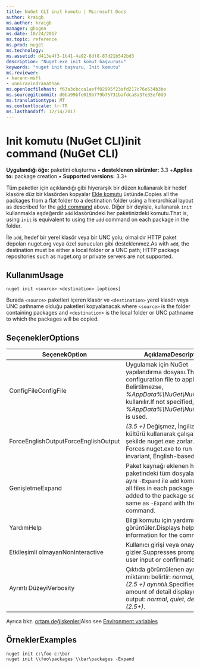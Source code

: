 ```yaml
---
title: NuGet CLI init komutu | Microsoft Docs
author: kraigb
ms.author: kraigb
manager: ghogen
ms.date: 10/24/2017
ms.topic: reference
ms.prod: nuget
ms.technology: 
ms.assetid: d413e4f3-1b41-4a92-8df8-87d21b542bd3
description: "Nuget.exe init komut başvurusu"
keywords: "nuget init başvuru, Init komutu"
ms.reviewer:
- karann-msft
- unniravindranathan
ms.openlocfilehash: f63a3cbcca1aeff02995f23afd217c76e534b3be
ms.sourcegitcommit: d0ba99bfe019b779b75731bafdca8a37e35ef0d9
ms.translationtype: MT
ms.contentlocale: tr-TR
ms.lasthandoff: 12/14/2017
---
```

# <a name="init-command-nuget-cli"></a><span data-ttu-id="2c674-104">Init komutu (NuGet CLI)</span><span class="sxs-lookup"><span data-stu-id="2c674-104">init command (NuGet CLI)</span></span>

<span data-ttu-id="2c674-105">**Uygulandığı öğe:** paketini oluşturma &bullet; **desteklenen sürümler:** 3.3 +</span><span class="sxs-lookup"><span data-stu-id="2c674-105">**Applies to:** package creation &bullet; **Supported versions:** 3.3+</span></span>

<span data-ttu-id="2c674-106">Tüm paketler için açıklandığı gibi hiyerarşik bir düzen kullanarak bir hedef klasöre düz bir klasörden kopyalar [Ekle komutu](#add) üstünde.</span><span class="sxs-lookup"><span data-stu-id="2c674-106">Copies all the packages from a flat folder to a destination folder using a hierarchical layout as described for the [add command](#add) above.</span></span> <span data-ttu-id="2c674-107">Diğer bir deyişle, kullanarak `init` kullanmakla eşdeğerdir `add` klasöründeki her paketinizdeki komutu.</span><span class="sxs-lookup"><span data-stu-id="2c674-107">That is, using `init` is equivalent to using the `add` command on each package in the folder.</span></span>

<span data-ttu-id="2c674-108">İle `add`, hedef bir yerel klasör veya bir UNC yolu; olmalıdır HTTP paket depoları nuget.org veya özel sunucuları gibi desteklenmez.</span><span class="sxs-lookup"><span data-stu-id="2c674-108">As with `add`, the destination must be either a local folder or a UNC path; HTTP package repositories such as nuget.org or private servers are not supported.</span></span>

## <a name="usage"></a><span data-ttu-id="2c674-109">Kullanım</span><span class="sxs-lookup"><span data-stu-id="2c674-109">Usage</span></span>

```
nuget init <source> <destination> [options]
```

<span data-ttu-id="2c674-110">Burada `<source>` paketleri içeren klasör ve `<destination>` yerel klasör veya UNC pathname olduğu paketleri kopyalanacak.</span><span class="sxs-lookup"><span data-stu-id="2c674-110">where `<source>` is the folder containing packages and `<destination>` is the local folder or UNC pathname to which the packages will be copied.</span></span>

## <a name="options"></a><span data-ttu-id="2c674-111">Seçenekler</span><span class="sxs-lookup"><span data-stu-id="2c674-111">Options</span></span>

| <span data-ttu-id="2c674-112">Seçenek</span><span class="sxs-lookup"><span data-stu-id="2c674-112">Option</span></span> | <span data-ttu-id="2c674-113">Açıklama</span><span class="sxs-lookup"><span data-stu-id="2c674-113">Description</span></span> |
| --- | --- |
| <span data-ttu-id="2c674-114">ConfigFile</span><span class="sxs-lookup"><span data-stu-id="2c674-114">ConfigFile</span></span> | <span data-ttu-id="2c674-115">Uygulamak için NuGet yapılandırma dosyası.</span><span class="sxs-lookup"><span data-stu-id="2c674-115">The NuGet configuration file to apply.</span></span> <span data-ttu-id="2c674-116">Belirtilmezse, *%AppData%\NuGet\NuGet.Config* kullanılır.</span><span class="sxs-lookup"><span data-stu-id="2c674-116">If not specified, *%AppData%\NuGet\NuGet.Config* is used.</span></span> |
| <span data-ttu-id="2c674-117">ForceEnglishOutput</span><span class="sxs-lookup"><span data-stu-id="2c674-117">ForceEnglishOutput</span></span> | <span data-ttu-id="2c674-118">*(3.5 +)*  Değişmez, İngilizce tabanlı kültürü kullanarak çalışacak şekilde nuget.exe zorlar.</span><span class="sxs-lookup"><span data-stu-id="2c674-118">*(3.5+)* Forces nuget.exe to run using an invariant, English-based culture.</span></span> |
| <span data-ttu-id="2c674-119">Genişletme</span><span class="sxs-lookup"><span data-stu-id="2c674-119">Expand</span></span> | <span data-ttu-id="2c674-120">Paket kaynağı eklenen her paketindeki tüm dosyaları ekler; aynı `-Expand` ile `add` komutu.</span><span class="sxs-lookup"><span data-stu-id="2c674-120">Adds all files in each package that's added to the package source; same as `-Expand` with the `add` command.</span></span> |
| <span data-ttu-id="2c674-121">Yardım</span><span class="sxs-lookup"><span data-stu-id="2c674-121">Help</span></span> | <span data-ttu-id="2c674-122">Bilgi komutu için yardımı görüntüler.</span><span class="sxs-lookup"><span data-stu-id="2c674-122">Displays help information for the command.</span></span> |
| <span data-ttu-id="2c674-123">Etkileşimli olmayan</span><span class="sxs-lookup"><span data-stu-id="2c674-123">NonInteractive</span></span> | <span data-ttu-id="2c674-124">Kullanıcı girişi veya onayı için ister gizler.</span><span class="sxs-lookup"><span data-stu-id="2c674-124">Suppresses prompts for user input or confirmations.</span></span> |
| <span data-ttu-id="2c674-125">Ayrıntı Düzeyi</span><span class="sxs-lookup"><span data-stu-id="2c674-125">Verbosity</span></span> | <span data-ttu-id="2c674-126">Çıktıda görüntülenen ayrıntı miktarını belirtir: *normal*, *sessiz*, *(2.5 +) ayrıntılı*.</span><span class="sxs-lookup"><span data-stu-id="2c674-126">Specifies the amount of detail displayed in the output: *normal*, *quiet*, *detailed (2.5+)*.</span></span> |

<span data-ttu-id="2c674-127">Ayrıca bkz. [ortam değişkenleri](cli-ref-environment-variables.md)</span><span class="sxs-lookup"><span data-stu-id="2c674-127">Also see [Environment variables](cli-ref-environment-variables.md)</span></span>

## <a name="examples"></a><span data-ttu-id="2c674-128">Örnekler</span><span class="sxs-lookup"><span data-stu-id="2c674-128">Examples</span></span>

```
nuget init c:\foo c:\bar
nuget init \\foo\packages \\bar\packages -Expand
```
